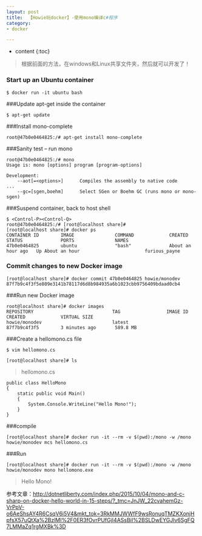 ```yaml
---
layout: post
title:  【Howie玩docker】-使用mono编译c#程序
category: 
- docker  

---
```


* content
{:toc}

>根据前面的方法，在windows和Linux共享文件夹，然后就可以开发了！

### Start up an Ubuntu container

	$ docker run -it ubuntu bash


###Update apt-get inside the container


	$ apt-get update


###Install mono-complete

	root@47b0e0464825:/# apt-get install mono-complete


###Sanity test – run mono

	root@47b0e0464825:/# mono
	Usage is: mono [options] program [program-options]

	Development:
	    --aot[=<options>]      Compiles the assembly to native code
	...
	    --gc=[sgen,boehm]      Select SGen or Boehm GC (runs mono or mono-sgen)




###Suspend container, back to host shell

	$ <Control-P><Control-Q>
	root@47b0e0464825:/# [root@localhost share]#
	[root@localhost share]# docker ps
	CONTAINER ID        IMAGE               COMMAND             CREATED             STATUS              PORTS               NAMES
	47b0e0464825        ubuntu              "bash"              About an hour ago   Up About an hour                        furious_payne


### Commit changes to new Docker image

	[root@localhost share]# docker commit 47b0e0464825 howie/monodev
	87f7b9c4f3f5e809e3141b78117d6d8b984935a6b1023cbb9756409bdaad0cb4


###Run new Docker image

	root@localhost share]# docker images
	REPOSITORY                             TAG                 IMAGE ID            CREATED             VIRTUAL SIZE
	howie/monodev                          latest              87f7b9c4f3f5        3 minutes ago       589.8 MB


###Create a hellomono.cs file

`$ vim hellomono.cs`

	[root@localhost share]# ls
	
> hellomono.cs  
	
	public class HelloMono
	{
	    static public void Main()
	    {
	        System.Console.WriteLine("Hello Mono!");
	    }
	}

###compile

	[root@localhost share]# docker run -it --rm -v $(pwd):/mono -w /mono howie/monodev mcs hellomono.cs
 
###Run

	[root@localhost share]# docker run -it --rm -v $(pwd):/mono -w /mono howie/monodev mono hellomono.exe
	
>Hello Mono!


参考文章：http://dotnetliberty.com/index.php/2015/10/04/mono-and-c-sharp-on-docker-hello-world-in-15-steps/?_tmc=JnJW_22cvahemGz-VrPpV-o6AeShsAY4R6CsqV6i5V4&mkt_tok=3RkMMJWWfF9wsRonuqTMZKXonjHpfsX57uQtXa%2BzlMI%2F0ER3fOvrPUfGjI4ASsBiI%2BSLDwEYGJlv6SgFQ7LMMaZq1rgMXBk%3D
